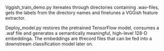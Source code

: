Vggish_train_demo.py itereates through directories containing .wav-files, gets the labels from the directory names and finetunes a VGGish feature extractor.



Deploy_model.py restores the pretrained TensorFlow model, consumes a .waf file and generates a semantically meaningful, high-level 128-D embeddinga. The embeddings are tfrecord files that can be fed into a downstream classification model later on.
